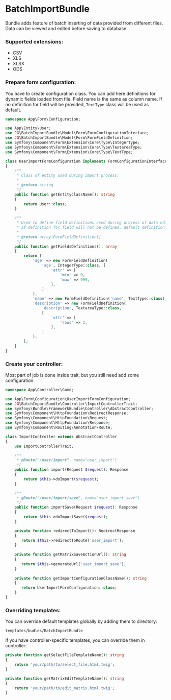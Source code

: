 BatchImportBundle
=

Bundle adds feature of batch inserting of data provided from different files. 
Data can be viewed and edited before saving to database.

### Supported extensions:
* CSV
* XLS
* XLSX
* ODS

### Prepare form configuration:

You have to create configuration class. You can add here definitions for dynamic fields loaded from file. 
Field name is the same as column name. If no definition for field will be provided, `TextType` class will be used as default.

```php
namespace App\Form\Configuration;

use App\Entity\User;
use JG\BatchImportBundle\Model\Form\FormConfigurationInterface;
use JG\BatchImportBundle\Model\Form\FormFieldDefinition;
use Symfony\Component\Form\Extension\Core\Type\IntegerType;
use Symfony\Component\Form\Extension\Core\Type\TextareaType;
use Symfony\Component\Form\Extension\Core\Type\TextType;

class UserImportFormConfiguration implements FormConfigurationInterface
{
    /**
     * Class of entity used during import process.
     *
     * @return string
     */
    public function getEntityClassName(): string
    {
        return User::class;
    }

    /**
     * Used to define field definitions used during process of data editing.
     * If definition for field will not be defined, default definition will be used.
     *
     * @return array|FormFieldDefinition[]
     */
    public function getFieldsDefinitions(): array
    {
        return [
            'age' => new FormFieldDefinition(
                'age', IntegerType::class, [
                    'attr' => [
                        'min' => 0,
                        'max' => 999,
                    ],
                ]
            ),
            'name' => new FormFieldDefinition('name', TextType::class),
            'description' => new FormFieldDefinition(
                'description', TextareaType::class,
                [
                    'attr' => [
                        'rows' => 2,
                    ],
                ]
            ),
        ];
    }
}
```

### Create your controller:

Most part of job is done inside trait, but you still need add some configuration.

```php
namespace App\Controller\Game;

use App\Form\Configuration\UserImportFormConfiguration;
use JG\BatchImportBundle\Controller\ImportControllerTrait;
use Symfony\Bundle\FrameworkBundle\Controller\AbstractController;
use Symfony\Component\HttpFoundation\RedirectResponse;
use Symfony\Component\HttpFoundation\Request;
use Symfony\Component\HttpFoundation\Response;
use Symfony\Component\Routing\Annotation\Route;

class ImportController extends AbstractController
{
    use ImportControllerTrait;

    /**
     * @Route("/user/import", name="user_import")
     */
    public function import(Request $request): Response
    {
        return $this->doImport($request);
    }

    /**
     * @Route("/user/import/save", name="user_import_save")
     */
    public function importSave(Request $request): Response
    {
        return $this->doImportSave($request);
    }

    private function redirectToImport(): RedirectResponse
    {
       return $this->redirectToRoute('user_import');
    }
    
    private function getMatrixSaveActionUrl(): string
    {
       return $this->generateUrl('user_import_save');
    }
    
    private function getImportConfigurationClassName(): string
    {
       return UserImportFormConfiguration::class;
    }
}
```

### Overriding templates:

You can override default templates globally by adding them to directory:

```
templates/budles/BatchImportBundle
```

If you have controller-specific templates, you can override them in controller:

```php
private function getSelectFileTemplateName(): string
{
    return 'your/path/to/select_file.html.twig';
}

private function getMatrixEditTemplateName(): string
{
    return 'your/path/to/edit_matrix.html.twig';
}
```
